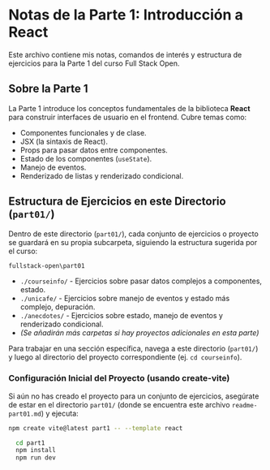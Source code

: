 # Notas de la Parte 1: Introducción a React

Este archivo contiene mis notas, comandos de interés y estructura de ejercicios para la Parte 1 del curso Full Stack Open.

## Sobre la Parte 1

La Parte 1 introduce los conceptos fundamentales de la biblioteca **React** para construir interfaces de usuario en el frontend. Cubre temas como:

* Componentes funcionales y de clase.
* JSX (la sintaxis de React).
* Props para pasar datos entre componentes.
* Estado de los componentes (`useState`).
* Manejo de eventos.
* Renderizado de listas y renderizado condicional.

## Estructura de Ejercicios en este Directorio (`part01/`)

Dentro de este directorio (`part01/`), cada conjunto de ejercicios o proyecto se guardará en su propia subcarpeta, siguiendo la estructura sugerida por el curso:

```bash
fullstack-open\part01
```

* `./courseinfo/` - Ejercicios sobre pasar datos complejos a componentes, estado.
* `./unicafe/` - Ejercicios sobre manejo de eventos y estado más complejo, depuración.
* `./anecdotes/` - Ejercicios sobre estado, manejo de eventos y renderizado condicional.
* *(Se añadirán más carpetas si hay proyectos adicionales en esta parte)*

Para trabajar en una sección específica, navega a este directorio (`part01/`) y luego al directorio del proyecto correspondiente (ej. `cd courseinfo`).

<!-- ## Comandos Comunes para Proyectos de la Parte 1 (con Vite)

Estos comandos se ejecutan **dentro del directorio de cada proyecto individual** (ej. dentro de `part01/courseinfo/`, `part01/unicafe/`, etc.). Debes navegar a la carpeta del proyecto *antes* de ejecutar la mayoría de estos comandos. -->

### Configuración Inicial del Proyecto (usando create-vite)

Si aún no has creado el proyecto para un conjunto de ejercicios, asegúrate de estar en el directorio `part01/` (donde se encuentra este archivo `readme-part01.md`) y ejecuta:

```bash
npm create vite@latest part1 -- --template react

  cd part1
  npm install
  npm run dev
